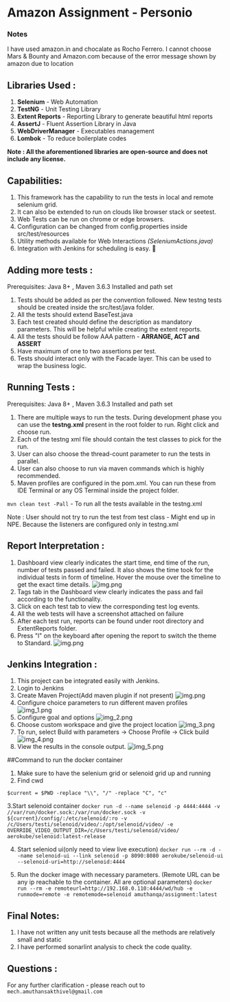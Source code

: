 # Amazon Assignment - Personio

### Notes
I have used amazon.in and chocalate as Rocho Ferrero. 
I cannot choose Mars & Bounty and Amazon.com because of the error message shown by amazon due to location

## Libraries Used :

1. **Selenium** - Web Automation
2. **TestNG** - Unit Testing Library
3. **Extent Reports** - Reporting Library to generate beautiful html reports
4. **AssertJ** - Fluent Assertion Library in Java
5. **WebDriverManager** - Executables management
6. **Lombok** - To reduce boilerplate codes

**Note : All the aforementioned libraries are open-source and does not include any license.**

## Capabilities:

1. This framework has the capability to run the tests in local and remote selenium grid.
2. It can also be extended to run on clouds like browser stack or seetest.
3. Web Tests can be run on chrome or edge browsers.
4. Configuration can be changed from config.properties inside src/test/resources
5. Utility methods available for Web Interactions *(SeleniumActions.java)*
6. Integration with Jenkins for scheduling is easy. :raising_hand:

## Adding more tests :

Prerequisites: Java 8+ , Maven 3.6.3 Installed and path set

1. Tests should be added as per the convention followed. New testng tests should be created inside the src/test/java
   folder.
2. All the tests should extend BaseTest.java
3. Each test created should define the description as mandatory parameters. This will be helpful while creating
   the extent reports.
4. All the tests should be follow AAA pattern - **ARRANGE, ACT and ASSERT**
5. Have maximum of one to two assertions per test.
6. Tests should interact only with the Facade layer. This can be used to wrap the business logic.

## Running Tests :

Prerequisites: Java 8+ , Maven 3.6.3 Installed and path set

1. There are multiple ways to run the tests. During development phase you can use the **testng.xml** present in the root folder to run. Right click and choose run.
2. Each of the testng xml file should contain the test classes to pick for the run.
3. User can also choose the thread-count parameter to run the tests in parallel.
4. User can also choose to run via maven commands which is highly recommended.
5. Maven profiles are configured in the pom.xml. You can run these from IDE Terminal or any OS Terminal inside the
   project folder.

`mvn clean test -Pall` - To run all the tests available in the testng.xml

Note : User should not try to run the test from test class - Might end up in NPE. Because the listeners are configured only in testng.xml

## Report Interpretation :

1. Dashboard view clearly indicates the start time, end time of the run, number of tests passed and failed. It also
   shows the time took for the individual tests in form of timeline. Hover the mouse over the timeline to get the exact
   time details.
![img.png](readmeimages/img6.png)
2. Tags tab in the Dashboard view clearly indicates the pass and fail according to the functionality.
3. Click on each test tab to view the corresponding test log events.
4. All the web tests will have a screenshot attached on failure
5. After each test run, reports can be found under root directory and ExtentReports folder.
6. Press "l" on the keyboard after opening the report to switch the theme to Standard.
![img.png](readmeimages/img7.png)

## Jenkins Integration :

1. This project can be integrated easily with Jenkins.
2. Login to Jenkins
3. Create Maven Project(Add maven plugin if not present)
![img.png](readmeimages/img.png)
4. Configure choice parameters to run different maven profiles
![img_1.png](readmeimages/img_1.png)
5. Configure goal and options
![img_2.png](readmeimages/img_2.png)
6. Choose custom workspace and give the project location
![img_3.png](readmeimages/img_3.png)
7. To run, select Build with parameters -> Choose Profile -> Click build
![img_4.png](readmeimages/img_4.png)
8. View the results in the console output.
![img_5.png](readmeimages/img_5.png)

##Command to run the docker container

1. Make sure to have the selenium grid or selenoid grid up and running
2. Find cwd

`$current = $PWD -replace "\\", "/" -replace "C", "c"`

3.Start selenoid container
`docker run -d --name selenoid -p 4444:4444 -v //var/run/docker.sock:/var/run/docker.sock -v ${current}/config/:/etc/selenoid/:ro -v /c/Users/testi/selenoid/video/:/opt/selenoid/video/ -e OVERRIDE_VIDEO_OUTPUT_DIR=/c/Users/testi/selenoid/video/ aerokube/selenoid:latest-release`

4. Start seleniod ui(only need to view live execution)
`docker run --rm -d --name selenoid-ui --link selenoid -p 8090:8080 aerokube/selenoid-ui --selenoid-uri=http://selenoid:4444`

5. Run the docker image with necessary parameters. (Remote URL can be any ip reachable to the container. All are optional parameters)
`docker run --rm -e remoteurl=http://192.168.0.110:4444/wd/hub -e runmode=remote -e remotemode=selenoid amuthanqa/assignment:latest`

## Final Notes:

1. I have not written any unit tests because all the methods are relatively small and static
2. I have performed sonarlint analysis to check the code quality.

## Questions :

For any further clarification - please reach out to `mech.amuthansakthivel@gmail.com`






